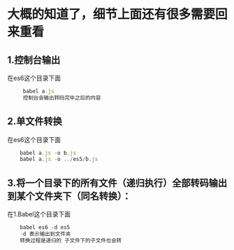 # 大概的知道了，细节上面还有很多需要回来重看

## 1.控制台输出

在es6这个目录下面

``` javaScript
     babel a.js
     控制台会输出转码完毕之后的内容
```

## 2.单文件转换

在es6这个目录下面

``` javaScript
    babel a.js -o b.js
    babel a.js -o ../es5/b.js
```

## 3.将一个目录下的所有文件（递归执行）全部转码输出到某个文件夹下（同名转换）：

在1.Babel这个目录下面

``` javaScript
    babel es6 -d es5
    -d 表示输出到文件夹
    转换过程是递归的 子文件下的子文件也会转
```